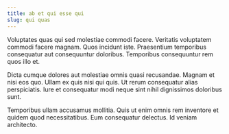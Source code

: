 ```yaml
---
title: ab et qui esse qui
slug: qui quas
---
```


Voluptates quas qui sed molestiae commodi facere. Veritatis voluptatem commodi facere magnam. Quos incidunt iste. Praesentium temporibus consequatur aut consequuntur doloribus. Temporibus consequuntur rem quos illo et.

Dicta cumque dolores aut molestiae omnis quasi recusandae. Magnam et nisi eos quo. Ullam ex quis nisi qui quis. Ut rerum consequatur alias perspiciatis. Iure et consequatur modi neque sint nihil dignissimos doloribus sunt.

Temporibus ullam accusamus mollitia. Quis ut enim omnis rem inventore et quidem quod necessitatibus. Eum consequatur delectus. Id veniam architecto.
